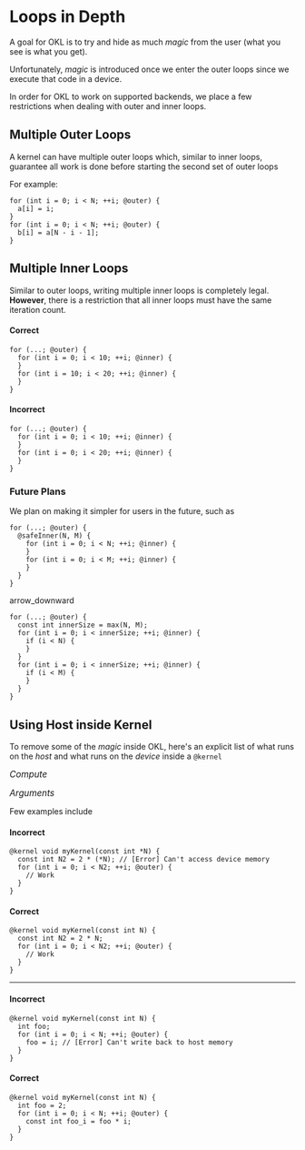 # Loops in Depth

A goal for OKL is to try and hide as much _magic_ from the user (what you see is what you get).

Unfortunately, _magic_ is introduced once we enter the outer loops since we execute that code in a device.

In order for OKL to work on supported backends, we place a few restrictions when dealing with outer and inner loops.

## Multiple Outer Loops

A kernel can have multiple outer loops which, similar to inner loops, guarantee all work is done before starting the second set of outer loops

For example:

```okl
for (int i = 0; i < N; ++i; @outer) {
  a[i] = i;
}
for (int i = 0; i < N; ++i; @outer) {
  b[i] = a[N - i - 1];
}
```

## Multiple Inner Loops

Similar to outer loops, writing multiple inner loops is completely legal.
**However**, there is a restriction that all inner loops must have the same iteration count.

#### <span class="correct">Correct</span>

```okl
for (...; @outer) {
  for (int i = 0; i < 10; ++i; @inner) {
  }
  for (int i = 10; i < 20; ++i; @inner) {
  }
}
```

#### <span class="incorrect">Incorrect</span>

```okl
for (...; @outer) {
  for (int i = 0; i < 10; ++i; @inner) {
  }
  for (int i = 0; i < 20; ++i; @inner) {
  }
}
```

### Future Plans
We plan on making it simpler for users in the future, such as

```okl
for (...; @outer) {
  @safeInner(N, M) {
    for (int i = 0; i < N; ++i; @inner) {
    }
    for (int i = 0; i < M; ++i; @inner) {
    }
  }
}
```

<div class="transform-arrow">
  <micon>arrow_downward</md-icon>
</div>

```okl
for (...; @outer) {
  const int innerSize = max(N, M);
  for (int i = 0; i < innerSize; ++i; @inner) {
    if (i < N) {
    }
  }
  for (int i = 0; i < innerSize; ++i; @inner) {
    if (i < M) {
    }
  }
}
```

## Using Host inside Kernel

To remove some of the _magic_ inside OKL, here's an explicit list of what runs on the _host_ and what runs on the _device_ inside a `@kernel`

<span style="font-size: 1.1em">_Compute_</span>
<template><div style="margin-top: -0.8em; padding-left: 1em;">
**Host**: Used for computing everything outside of outer loops, including calculating outer loop bounds
<br />
**Device**: Computes outer loops
</div></template>

<span style="font-size: 1.1em">_Arguments_</span>
<template><div style="margin-top: -0.8em; padding-left: 1em;">
**Host**: Can use non-pointer arguments for computation (_Good_&nbsp;: &nbsp; `const int N`, &nbsp; _Bad_&nbsp;: &nbsp; `const int *array`)
<br />
**Device**: Can use all arguments for computation
</div></template>

Few examples include

#### <span class="incorrect">Incorrect</span>

```okl
@kernel void myKernel(const int *N) {
  const int N2 = 2 * (*N); // [Error] Can't access device memory
  for (int i = 0; i < N2; ++i; @outer) {
    // Work
  }
}
```

#### <span class="correct">Correct</span>

```okl
@kernel void myKernel(const int N) {
  const int N2 = 2 * N;
  for (int i = 0; i < N2; ++i; @outer) {
    // Work
  }
}
```

---

#### <span class="incorrect">Incorrect</span>

```okl
@kernel void myKernel(const int N) {
  int foo;
  for (int i = 0; i < N; ++i; @outer) {
    foo = i; // [Error] Can't write back to host memory
  }
}
```

#### <span class="correct">Correct</span>

```okl
@kernel void myKernel(const int N) {
  int foo = 2;
  for (int i = 0; i < N; ++i; @outer) {
    const int foo_i = foo * i;
  }
}
```

